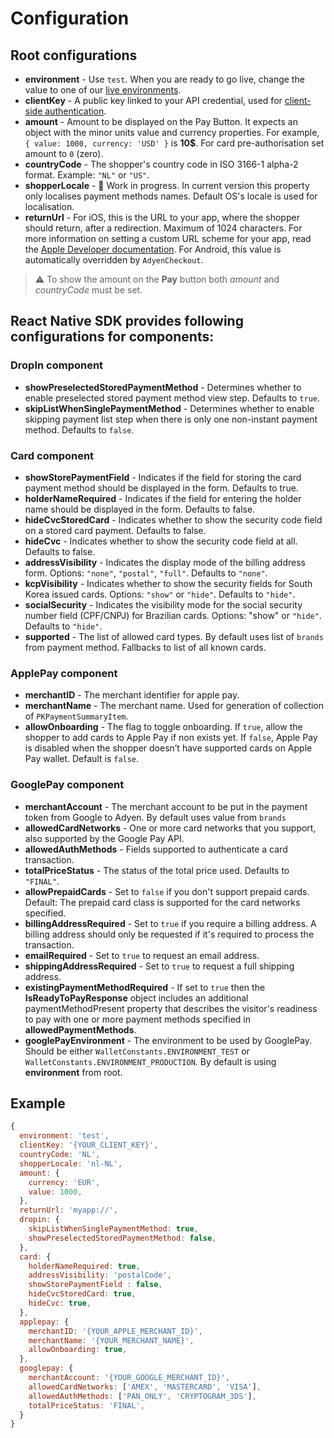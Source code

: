 # Configuration

## Root configurations
* **environment** - Use `test`. When you are ready to go live, change the value to one of our [live environments](https://docs.adyen.com/online-payments/drop-in-web#testing-your-integration).
* **clientKey** - A public key linked to your API credential, used for [client-side authentication](https://docs.adyen.com/development-resources/client-side-authentication).
* **amount** - Amount to be displayed on the Pay Button. It expects an object with the minor units value and currency properties. For example, `{ value: 1000, currency: 'USD' }` is **10$**. For card pre-authorisation set amount to `0` (zero).
* **countryCode** - The shopper's country code in ISO 3166-1 alpha-2 format. Example: `"NL"` or `"US"`. 
* **shopperLocale** - 🚧 Work in progress. In current version this property only localises payment methods names. Default OS's locale is used for localisation.
* **returnUrl** - For iOS, this is the URL to your app, where the shopper should return, after a redirection. Maximum of 1024 characters. For more information on setting a custom URL scheme for your app, read the [Apple Developer documentation](https://developer.apple.com/documentation/uikit/inter-process_communication/allowing_apps_and_websites_to_link_to_your_content/defining_a_custom_url_scheme_for_your_app).
For Android, this value is automatically overridden by `AdyenCheckout`.

> ⚠️ To show the amount on the **Pay** button both *amount* and *countryCode* must be set.

## React Native SDK provides following configurations for components:

### DropIn component
* **showPreselectedStoredPaymentMethod** - Determines whether to enable preselected stored payment method view step. Defaults to `true`.
* **skipListWhenSinglePaymentMethod** - Determines whether to enable skipping payment list step when there is only one non-instant payment method. Defaults to `false`.

### Card component
* **showStorePaymentField** - Indicates if the field for storing the card payment method should be displayed in the form. Defaults to true.
* **holderNameRequired** - Indicates if the field for entering the holder name should be displayed in the form. Defaults to false.
* **hideCvcStoredCard** - Indicates whether to show the security code field on a stored card payment. Defaults to false.
* **hideCvc** - Indicates whether to show the security code field at all. Defaults to false.
* **addressVisibility** - Indicates the display mode of the billing address form. Options: `"none"`, `"postal"`, `"full"`. Defaults to `"none"`.
* **kcpVisibility** - Indicates whether to show the security fields for South Korea issued cards. Options: `"show"` or `"hide"`. Defaults to `"hide"`.
* **socialSecurity** - Indicates the visibility mode for the social security number field (CPF/CNPJ) for Brazilian cards. Options: "show" or `"hide"`. Defaults to `"hide"`.
* **supported** - The list of allowed card types. By default uses list of `brands` from payment method. Fallbacks to list of all known cards.

### ApplePay component
* **merchantID** - The merchant identifier for apple pay.
* **merchantName** - The merchant name. Used for generation of collection of `PKPaymentSummaryItem`.
* **allowOnboarding** - The flag to toggle onboarding. If `true`, allow the shopper to add cards to Apple Pay if non exists yet. If `false`, Apple Pay is disabled when the shopper doesn’t have supported cards on Apple Pay wallet. Default is `false`.

### GooglePay component
* **merchantAccount** - The merchant account to be put in the payment token from Google to Adyen. By default uses value from `brands`
* **allowedCardNetworks** - One or more card networks that you support, also supported by the Google Pay API.
* **allowedAuthMethods** - Fields supported to authenticate a card transaction.
* **totalPriceStatus** - The status of the total price used. Defaults to `"FINAL"`.
* **allowPrepaidCards** - Set to `false` if you don't support prepaid cards. Default: The prepaid card class is supported for the card networks specified.
* **billingAddressRequired** - Set to `true` if you require a billing address. A billing address should only be requested if it's required to process the transaction.
* **emailRequired** - Set to `true` to request an email address.
* **shippingAddressRequired** - Set to `true` to request a full shipping address.
* **existingPaymentMethodRequired** - If set to `true` then the **IsReadyToPayResponse** object includes an additional paymentMethodPresent property that describes the visitor's readiness to pay with one or more payment methods specified in **allowedPaymentMethods**.
* **googlePayEnvironment** - The environment to be used by GooglePay. Should be either `WalletConstants.ENVIRONMENT_TEST` or `WalletConstants.ENVIRONMENT_PRODUCTION`. By default is using **environment** from root.

## Example

```js
{
  environment: 'test',
  clientKey: '{YOUR_CLIENT_KEY}',
  countryCode: 'NL',
  shopperLocale: 'nl-NL',
  amount: {
    currency: 'EUR',
    value: 1000,
  },
  returnUrl: 'myapp://',
  dropin: {
    skipListWhenSinglePaymentMethod: true,
    showPreselectedStoredPaymentMethod: false,
  },
  card: {
    holderNameRequired: true,
    addressVisibility: 'postalCode',
    showStorePaymentField : false,
    hideCvcStoredCard: true,
    hideCvc: true,
  },
  applepay: {
    merchantID: '{YOUR_APPLE_MERCHANT_ID}', 
    merchantName: '{YOUR_MERCHANT_NAME}',
    allowOnboarding: true,
  },
  googlepay: {
    merchantAccount: '{YOUR_GOOGLE_MERCHANT_ID}',
    allowedCardNetworks: ['AMEX', 'MASTERCARD', 'VISA'],
    allowedAuthMethods: ['PAN_ONLY', 'CRYPTOGRAM_3DS'],
    totalPriceStatus: 'FINAL',
  }
}
```
